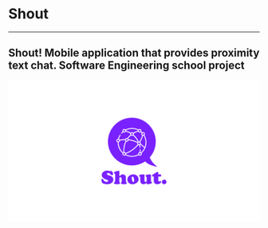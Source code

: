 # Shout
----
Shout! Mobile application that provides proximity text chat. Software Engineering school project
----
![social-card](https://github.com/MangoDevx/Shout/blob/main/shout.png?raw=true, "Social Card")
